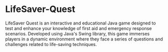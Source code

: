 # LifeSaver-Quest
LifeSaver Quest is an interactive and educational Java game designed to test and enhance your knowledge of first aid and emergency response scenarios. Developed using Java's Swing library, this game immerses players in a dynamic environment where they face a series of questions and challenges related to life-saving techniques.
